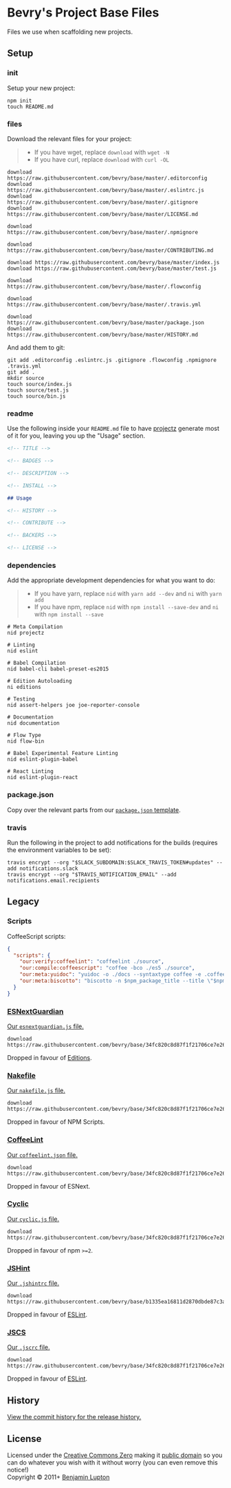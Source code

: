 # Bevry's Project Base Files
Files we use when scaffolding new projects.


## Setup

### init

Setup your new project:

``` shell
npm init
touch README.md
```


### files

Download the relevant files for your project:

> - If you have wget, replace `download` with `wget -N`
> - If you have curl, replace `download` with `curl -OL`

``` shell
download https://raw.githubusercontent.com/bevry/base/master/.editorconfig
download https://raw.githubusercontent.com/bevry/base/master/.eslintrc.js
download https://raw.githubusercontent.com/bevry/base/master/.gitignore
download https://raw.githubusercontent.com/bevry/base/master/LICENSE.md

download https://raw.githubusercontent.com/bevry/base/master/.npmignore

download https://raw.githubusercontent.com/bevry/base/master/CONTRIBUTING.md

download https://raw.githubusercontent.com/bevry/base/master/index.js
download https://raw.githubusercontent.com/bevry/base/master/test.js

download https://raw.githubusercontent.com/bevry/base/master/.flowconfig

download https://raw.githubusercontent.com/bevry/base/master/.travis.yml

download https://raw.githubusercontent.com/bevry/base/master/package.json
download https://raw.githubusercontent.com/bevry/base/master/HISTORY.md
```

And add them to git:

``` shell
git add .editorconfig .eslintrc.js .gitignore .flowconfig .npmignore .travis.yml
git add .
mkdir source
touch source/index.js
touch source/test.js
touch source/bin.js
```


### readme

Use the following inside your `README.md` file to have [projectz](https://github.com/bevry/projectz) generate most of it for you, leaving you up the "Usage" section.

``` markdown
<!-- TITLE -->

<!-- BADGES -->

<!-- DESCRIPTION -->

<!-- INSTALL -->

## Usage

<!-- HISTORY -->

<!-- CONTRIBUTE -->

<!-- BACKERS -->

<!-- LICENSE -->
```


### dependencies

Add the appropriate development dependencies for what you want to do:

> - If you have yarn, replace `nid` with `yarn add --dev` and `ni` with `yarn add`
> - If you have npm, replace `nid` with `npm install --save-dev` and `ni` with `npm install --save`

``` shell
# Meta Compilation
nid projectz

# Linting
nid eslint

# Babel Compilation
nid babel-cli babel-preset-es2015

# Edition Autoloading
ni editions

# Testing
nid assert-helpers joe joe-reporter-console

# Documentation
nid documentation

# Flow Type
nid flow-bin

# Babel Experimental Feature Linting
nid eslint-plugin-babel

# React Linting
nid eslint-plugin-react
```


### package.json

Copy over the relevant parts from our [`package.json` template](https://github.com/bevry/base/blob/master/package.json).


### travis

Run the following in the project to add notifications for the builds (requires the environment variables to be set):

``` shell
travis encrypt --org "$SLACK_SUBDOMAIN:$SLACK_TRAVIS_TOKEN#updates" --add notifications.slack
travis encrypt --org "$TRAVIS_NOTIFICATION_EMAIL" --add notifications.email.recipients
```


## Legacy

### Scripts

CoffeeScript scripts:

``` json
{
  "scripts": {
    "our:verify:coffeelint": "coffeelint ./source",
    "our:compile:coffeescript": "coffee -bco ./es5 ./source",
    "our:meta:yuidoc": "yuidoc -o ./docs --syntaxtype coffee -e .coffee ./source",
    "our:meta:biscotto": "biscotto -n $npm_package_title --title \"$npm_package_title API Documentation\" -r README.md -o ./docs ./source - ./LICENSE.md ./HISTORY.md"
  }
}
```

### [ESNextGuardian](https://github.com/bevry/esnextguardian)
[Our `esnextguardian.js` file.](https://github.com/bevry/base/blob/34fc820c8d87f1f21706ce7e26882b6cd5437368/esnextguardian.js)

``` shell
download https://raw.githubusercontent.com/bevry/base/34fc820c8d87f1f21706ce7e26882b6cd5437368/esnextguardian.js
```

Dropped in favour of [Editions](https://github.com/bevry/editions).


### [Nakefile](https://github.com/bevry/base/wiki/Nakefile)
[Our `nakefile.js` file.](https://github.com/bevry/base/blob/34fc820c8d87f1f21706ce7e26882b6cd5437368/nakefile.js)

``` shell
download https://raw.githubusercontent.com/bevry/base/34fc820c8d87f1f21706ce7e26882b6cd5437368/nakefile.js
```

Dropped in favour of NPM Scripts.


### [CoffeeLint](http://www.coffeelint.org)
[Our `coffeelint.json` file.](https://github.com/bevry/base/blob/34fc820c8d87f1f21706ce7e26882b6cd5437368/coffeelint.json)

``` shell
download https://raw.githubusercontent.com/bevry/base/34fc820c8d87f1f21706ce7e26882b6cd5437368/coffeelint.json
```

Dropped in favour of ESNext.


### [Cyclic](https://github.com/bevry/base/wiki/Cyclic)
[Our `cyclic.js` file.](https://github.com/bevry/base/blob/34fc820c8d87f1f21706ce7e26882b6cd5437368/cyclic.js)

``` shell
download https://raw.githubusercontent.com/bevry/base/34fc820c8d87f1f21706ce7e26882b6cd5437368/cyclic.js
```

Dropped in favour of npm `>=2`.

### [JSHint](http://jshint.com)
[Our `.jshintrc` file.](https://github.com/bevry/base/blob/b1335ea16811d2870dbde87c3a1a606797db54a0/.jshintrc)

``` shell
download https://raw.githubusercontent.com/bevry/base/b1335ea16811d2870dbde87c3a1a606797db54a0/.jshintrc
```

Dropped in favour of [ESLint](http://eslint.org).


### [JSCS](http://jscs.info)
[Our `.jscrc` file.](https://github.com/bevry/base/blob/34fc820c8d87f1f21706ce7e26882b6cd5437368/.jscrc)

``` shell
download https://raw.githubusercontent.com/bevry/base/34fc820c8d87f1f21706ce7e26882b6cd5437368/.jscrc
```

Dropped in favour of [ESLint](http://eslint.org).


## History

[View the commit history for the release history.](https://github.com/bevry/base/commits/master)


## License
Licensed under the [Creative Commons Zero](http://creativecommons.org/publicdomain/zero/1.0/) making it [public domain](https://en.wikipedia.org/wiki/Public_domain) so you can do whatever you wish with it without worry (you can even remove this notice!)
<br/>Copyright &copy; 2011+ [Benjamin Lupton](http://balupton.com)

